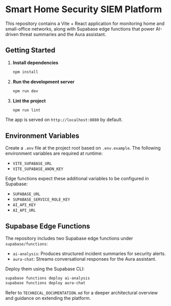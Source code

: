 # Smart Home Security SIEM Platform

This repository contains a Vite + React application for monitoring home and small-office networks, along with Supabase edge functions that power AI-driven threat summaries and the Aura assistant.

## Getting Started

1. **Install dependencies**
   ```sh
   npm install
   ```
2. **Run the development server**
   ```sh
   npm run dev
   ```
3. **Lint the project**
   ```sh
   npm run lint
   ```

The app is served on `http://localhost:8080` by default.

## Environment Variables

Create a `.env` file at the project root based on `.env.example`. The following environment variables are required at runtime:

- `VITE_SUPABASE_URL`
- `VITE_SUPABASE_ANON_KEY`

Edge functions expect these additional variables to be configured in Supabase:

- `SUPABASE_URL`
- `SUPABASE_SERVICE_ROLE_KEY`
- `AI_API_KEY`
- `AI_API_URL`

## Supabase Edge Functions

The repository includes two Supabase edge functions under `supabase/functions`:

- `ai-analysis`: Produces structured incident summaries for security alerts.
- `aura-chat`: Streams conversational responses for the Aura assistant.

Deploy them using the Supabase CLI:

```sh
supabase functions deploy ai-analysis
supabase functions deploy aura-chat
```

Refer to `TECHNICAL_DOCUMENTATION.md` for a deeper architectural overview and guidance on extending the platform.

